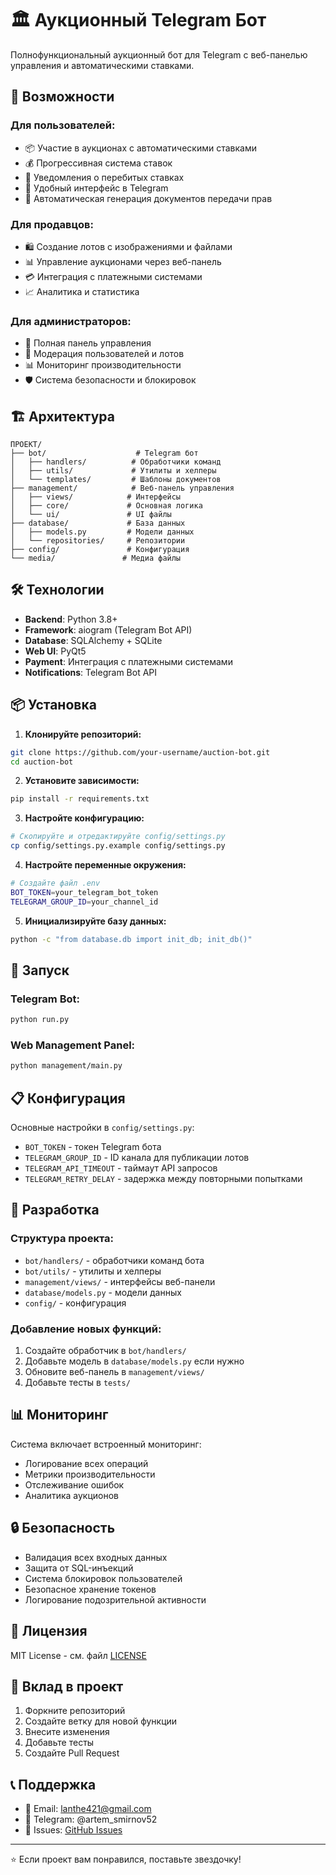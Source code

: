 # 🏛️ Аукционный Telegram Бот

Полнофункциональный аукционный бот для Telegram с веб-панелью управления и автоматическими ставками.

## 🚀 Возможности

### Для пользователей:

- 📦 Участие в аукционах с автоматическими ставками
- 💰 Прогрессивная система ставок
- 🔔 Уведомления о перебитых ставках
- 📱 Удобный интерфейс в Telegram
- 📄 Автоматическая генерация документов передачи прав

### Для продавцов:

- 🛍️ Создание лотов с изображениями и файлами
- 📊 Управление аукционами через веб-панель
- 💳 Интеграция с платежными системами
- 📈 Аналитика и статистика

### Для администраторов:

- 🔧 Полная панель управления
- 👥 Модерация пользователей и лотов
- 📊 Мониторинг производительности
- 🛡️ Система безопасности и блокировок

## 🏗️ Архитектура

```
ПРОЕКТ/
├── bot/                    # Telegram бот
│   ├── handlers/          # Обработчики команд
│   ├── utils/             # Утилиты и хелперы
│   └── templates/         # Шаблоны документов
├── management/            # Веб-панель управления
│   ├── views/            # Интерфейсы
│   ├── core/             # Основная логика
│   └── ui/               # UI файлы
├── database/             # База данных
│   ├── models.py         # Модели данных
│   └── repositories/     # Репозитории
├── config/               # Конфигурация
└── media/               # Медиа файлы
```

## 🛠️ Технологии

- **Backend**: Python 3.8+
- **Framework**: aiogram (Telegram Bot API)
- **Database**: SQLAlchemy + SQLite
- **Web UI**: PyQt5
- **Payment**: Интеграция с платежными системами
- **Notifications**: Telegram Bot API

## 📦 Установка

1. **Клонируйте репозиторий:**

```bash
git clone https://github.com/your-username/auction-bot.git
cd auction-bot
```

2. **Установите зависимости:**

```bash
pip install -r requirements.txt
```

3. **Настройте конфигурацию:**

```bash
# Скопируйте и отредактируйте config/settings.py
cp config/settings.py.example config/settings.py
```

4. **Настройте переменные окружения:**

```bash
# Создайте файл .env
BOT_TOKEN=your_telegram_bot_token
TELEGRAM_GROUP_ID=your_channel_id
```

5. **Инициализируйте базу данных:**

```bash
python -c "from database.db import init_db; init_db()"
```

## 🚀 Запуск

### Telegram Bot:

```bash
python run.py
```

### Web Management Panel:

```bash
python management/main.py
```

## 📋 Конфигурация

Основные настройки в `config/settings.py`:

- `BOT_TOKEN` - токен Telegram бота
- `TELEGRAM_GROUP_ID` - ID канала для публикации лотов
- `TELEGRAM_API_TIMEOUT` - таймаут API запросов
- `TELEGRAM_RETRY_DELAY` - задержка между повторными попытками

## 🔧 Разработка

### Структура проекта:

- `bot/handlers/` - обработчики команд бота
- `bot/utils/` - утилиты и хелперы
- `management/views/` - интерфейсы веб-панели
- `database/models.py` - модели данных
- `config/` - конфигурация

### Добавление новых функций:

1. Создайте обработчик в `bot/handlers/`
2. Добавьте модель в `database/models.py` если нужно
3. Обновите веб-панель в `management/views/`
4. Добавьте тесты в `tests/`

## 📊 Мониторинг

Система включает встроенный мониторинг:

- Логирование всех операций
- Метрики производительности
- Отслеживание ошибок
- Аналитика аукционов

## 🔒 Безопасность

- Валидация всех входных данных
- Защита от SQL-инъекций
- Система блокировок пользователей
- Безопасное хранение токенов
- Логирование подозрительной активности

## 📝 Лицензия

MIT License - см. файл [LICENSE](LICENSE)

## 🤝 Вклад в проект

1. Форкните репозиторий
2. Создайте ветку для новой функции
3. Внесите изменения
4. Добавьте тесты
5. Создайте Pull Request

## 📞 Поддержка

- 📧 Email: lanthe421@gmail.com
- 💬 Telegram: @artem_smirnov52
- 🐛 Issues: [GitHub Issues](https://github.com/lanthe421/auction-telegram-bot/issues)

---

⭐ Если проект вам понравился, поставьте звездочку!
